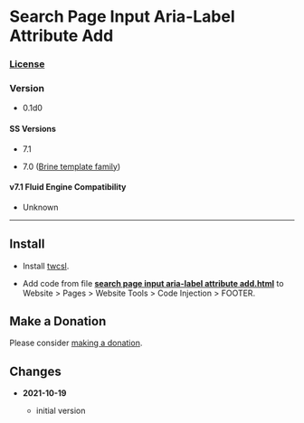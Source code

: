 # Search Page Input Aria-Label Attribute Add

### [License][99]

### Version

  * 0.1d0

#### SS Versions

  * 7.1

  * 7.0 ([Brine template family][1])

#### v7.1 Fluid Engine Compatibility

  * Unknown

---

## Install

* Install
  [twcsl](https://github.com/tomsWebConsulting/twcsl#install-options).
  
* Add code from file
  [**search page input aria-label attribute add.html**](search%20page%20input%20aria-label%20attribute%20add.html#L1)
  to Website > Pages > Website Tools > Code Injection > FOOTER.

## Make a Donation

Please consider
[making a donation](https://github.com/tomsWebConsulting/twcsl#make-a-donation).

## Changes

<!-- * **2021-07-01**

  * added code to change read more link
  * use twcsl
  * bumped version to 0.1d2
  -->
* **2021-10-19**

  * initial version

[1]: https://support.squarespace.com/hc/en-us/articles/212512738-Brine-template-family
[99]: https://github.com/tomsWebConsulting/twcsl/blob/main/LICENSE.txt#L1
